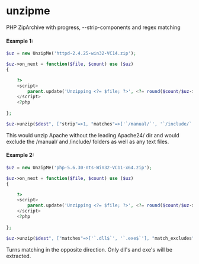 # unzipme
PHP ZipArchive with progress, --strip-components and regex matching

#### Example 1:
```php
$uz = new UnzipMe('httpd-2.4.25-win32-VC14.zip');

$uz->on_next = function($file, $count) use ($uz)
{

	?>
	<script>
		parent.update('Unzipping <?= $file; ?>', <?= round($count/$uz->file_count*100); ?>);
	</script>
	<?php
	
};

$uz->unzip($dest", ["strip"=>1, "matches"=>['`/manual/`', '`/include/`', '`.txt$`']]);
```
This would unzip Apache without the leading Apache24/ dir and would exclude the /manual/ and /include/ folders as well as any text files.

#### Example 2:
```php
$uz = new UnzipMe('php-5.6.30-nts-Win32-VC11-x64.zip');

$uz->on_next = function($file, $count) use ($uz)
{

	?>
	<script>
		parent.update('Unzipping <?= $file; ?>', <?= round($count/$uz->file_count*100); ?>);
	</script>
	<?php
	
};

$uz->unzip($dest", ["matches"=>['`.dll$`', '`.exe$`'], "match_excludes"=>false]);
```
Turns matching in the opposite direction. Only dll's and exe's will be extracted.
